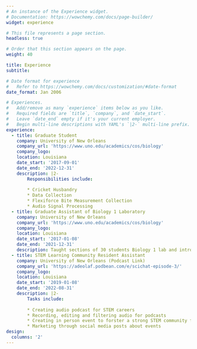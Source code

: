 ```yaml
---
# An instance of the Experience widget.
# Documentation: https://wowchemy.com/docs/page-builder/
widget: experience

# This file represents a page section.
headless: true

# Order that this section appears on the page.
weight: 40

title: Experience
subtitle:

# Date format for experience
#   Refer to https://wowchemy.com/docs/customization/#date-format
date_format: Jan 2006

# Experiences.
#   Add/remove as many `experience` items below as you like.
#   Required fields are `title`, `company`, and `date_start`.
#   Leave `date_end` empty if it's your current employer.
#   Begin multi-line descriptions with YAML's `|2-` multi-line prefix.
experience:
  - title: Graduate Student
    company: University of New Orleans
    company_url: 'https://www.uno.edu/academics/cos/biology'
    company_logo: 
    location: Louisiana
    date_start: '2017-09-01'
    date_end: '2022-12-31'
    description: |2-
        Responsibilities include:
        
        * Cricket Husbandry
        * Data Collection 
        * Flexiforce Bite Measurement Collection
        * Audio Signal Processing 
  - title: Graduate Assistant of Biology 1 Laboratory 
    company: University of New Orleans
    company_url: 'https://www.uno.edu/academics/cos/biology'
    company_logo: 
    location: Louisiana
    date_start: '2017-01-08'
    date_end: '2021-12-31'
    description: Taught sections of 30 students Biology 1 lab and introduced various laboratory techniques to freshmen.
  - title: STEM Learning Community Resident Assistant 
    company: University of New Orleans (Podcast Link)
    company_url: 'https://adeolaf.podbean.com/e/scichat-episode-3/'
    company_logo: 
    location: Louisiana
    date_start: '2019-01-08'
    date_end: '2022-08-31'
    description: |2-
        Tasks include:
        
        * Creating audio podcast for STEM careers 
        * Recording, editing and filtering audio for podcasts 
        * Creating in person event to forster a strong STEM community for undergraduate students 
        * Marketing through social media posts about events
design:
  columns: '2'
---
```

